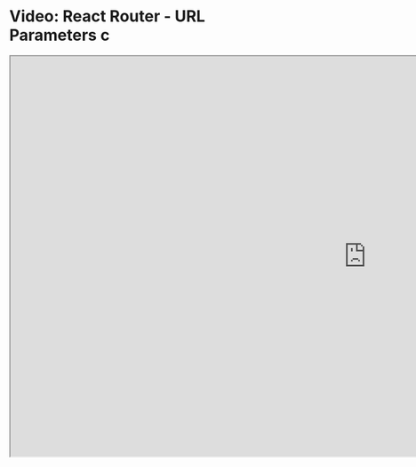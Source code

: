 # Video: React Router - URL Parameters c

<iframe src="https://scrimba.com/scrim/co5d8442cbfec6459d1a3b6a7?pl=pXZKQAB" width="1280" height="720" allowfullscreen="allowfullscreen" allow="autoplay; fullscreen; picture-in-picture"></iframe>
